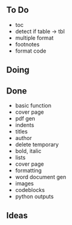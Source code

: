 ## To Do

- toc
- detect if table -> tbl
- multiple format
- footnotes
- format code

## Doing


## Done

- basic function
- cover page
- pdf gen
- indents
- titles
- author
- delete temporary
- bold, italic
- lists
- cover page
- formatting
- word document gen
- images
- codeblocks
- python outputs

## Ideas

